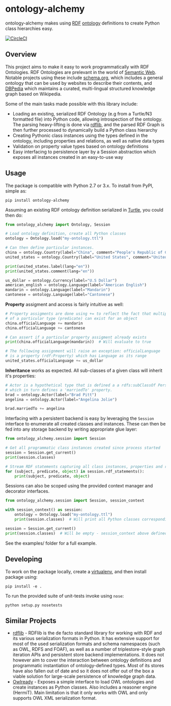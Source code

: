 # ontology-alchemy

ontology-alchemy makes using [RDF](https://en.wikipedia.org/wiki/Resource_Description_Framework) [ontology](https://en.wikipedia.org/wiki/Ontology_(information_science)) definitions to create Python class hierarchies easy.

[![CircleCI](https://circleci.com/gh/globality-corp/ontology-alchemy/tree/develop.svg?style=svg)](https://circleci.com/gh/globality-corp/ontology-alchemy/tree/develop)

## Overview

This project aims to make it easy to work programmatically with RDF Ontologies. RDF Ontologies are prelevant in the world of [Semantic Web](https://en.wikipedia.org/wiki/Semantic_Web). Notable projects using these include [schema.org](http://schema.org), which includes a general ontology that can be used by websites to describe their contents, and [DBPedia](http://wiki.dbpedia.org) which maintains a curated, multi-lingual structured knowledge graph based on Wikipedia.

Some of the main tasks made possible with this library include:

* Loading an existing, serialized RDF Ontology (e.g from a Turtle/N3 formatted file) into Python code, allowing introspection of the ontology. The parsing heavy-lifting is done via [rdflib](http://rdflib.readthedocs.io/en/stable/), and the parsed RDF Graph is then further processed to dynamically build a Python class hierarchy
* Creating Pythonic class instances using the types defined in the ontology, including properties and relations, as well as native data types
* Validation on property value types based on ontology definitions
* Easy interfacing to persistence layer by a Session abstraction which exposes all instances created in an easy-to-use way

## Usage

The package is compatible with Python 2.7 or 3.x. To install from PyPI, simple as:

    pip install ontology-alchemy

Assuming an existing RDF ontology definition serialized in [Turtle](https://en.wikipedia.org/wiki/Turtle_(syntax)), you could then do:

```python
from ontology_alchemy import Ontology, Session

# Load ontology definition, create all Python classes
ontology = Ontology.load("my-ontology.ttl")

# Can then define particular instances.
china = ontology.Country(label="China", comment="People's Republic of China")
united_states = ontology.Country(label="United States", comment="United States of America")

print(united_states.label(lang="en"))
print(united_states.comment(lang="en"))

us_dollar = ontology.Currency(label="U.S Dollar")
american_english = ontology.Language(label="American English")
mandarin = ontology.Language(label="Mandarin")
cantonese = ontology.Language(label="Cantonese")
```

**Property** assigment and access is fairly intuitive as well:

```python
# Property assigments are done using += to reflect the fact that multiple "edges"
# of a particular type (predicate) can exist for an object
china.officialLanguage += mandarin
china.officialLanguage += cantonese

# Can assert if a particular property assigment already exists
print(china.officialLanguage(mandarin))  # Will evaluate to true

# The following assignment will raise an exception: officialLanguage
# is a property (rdf:Property) which has Language as its range
united_states.officialLanguage += us_dollar
```

**Inheritance** works as expected. All sub-classes of a given class will inherit it's properties:

```python
# Actor is a hypothetical type that is defined a a rdfs:subClassOf Person,
# which in turn defines a 'marriedTo' property.
brad = ontology.Actor(label="Brad Pitt")
angelina = ontology.Actor(label="Angelina Jolie")

brad.marriedTo += angelina
```

Interfacing with a persistent backend is easy by leveraging the `Session` interface
to enumerate all created classes and instances. These can then be fed into any storage backend
by writing appropriate glue layer:

```python
from ontology_alchemy.session import Session

# Get all programmatic class instances created since process started
session = Session.get_current()
print(session.classes)

# Stream RDF statements capturing all class instances, properties and relations created
for (subject, predicate, object) in session.rdf_statements():
    print(subject, predicate, object)
```

Sessions can also be scoped using the provided context manager and decorator interfaces.

```python
from ontology_alchemy.session import Session, session_context

with session_context() as session:
    ontology = Ontology.load("my-ontology.ttl")
    print(session.classes)  # Will print all Python classes corresponding to ontology classes

session = Session.get_current()
print(session.classes)  # Will be empty - session_context above defined a local session scope
```

See the examples/ folder for a full example.

## Developing

To work on the package locally, create a [virtualenv](http://docs.python-guide.org/en/latest/dev/virtualenvs/), and then install package using:

    pip install -e .

To run the provided suite of unit-tests invoke using `nose`:

    python setup.py nosetests

## Similar Projects

* [rdflib](http://rdflib.readthedocs.io/en/stable/) - RDFlib is the de facto standard library for working with RDF and its various serialization formats in Python. It has extensive support for most of the used serialization formats and schema namespaces (such as OWL, RDFS and FOAF), as well as a number of triplestore-style graph iteration APIs and persistent store backend implementations. It does not however aim to cover the interaction between ontology definitions and programmatic instantiation of ontology-defined types. Most of its stores have also fallen out of date and so it does not offer out of the box a viable solution for large-scale persistence of knowledge graph data.
* [Owlready](http://pythonhosted.org/Owlready/index.html) - Exposes a simple interface to load OWL ontologies and create instances as Python classes. Also includes a reasoner engine (HermiT). Main limitation is that it only works with OWL and only supports OWL XML serialization format.

